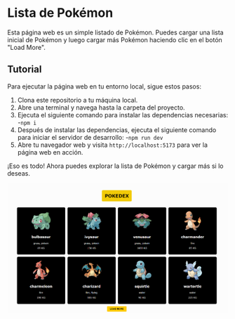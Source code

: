 # Lista de Pokémon
Esta página web es un simple listado de Pokémon. Puedes cargar una lista inicial de Pokémon y luego cargar más Pokémon haciendo clic en el botón "Load More".

## Tutorial
Para ejecutar la página web en tu entorno local, sigue estos pasos:

1. Clona este repositorio a tu máquina local.
2. Abre una terminal y navega hasta la carpeta del proyecto.
3. Ejecuta el siguiente comando para instalar las dependencias necesarias:
   -`npm i`
4. Después de instalar las dependencias, ejecuta el siguiente comando para iniciar el servidor de desarrollo:
   -`npm run dev`
5. Abre tu navegador web y visita `http://localhost:5173` para ver la página web en acción.

¡Eso es todo! Ahora puedes explorar la lista de Pokémon y cargar más si lo deseas.

![img.png](img.png)